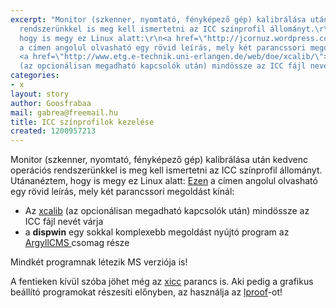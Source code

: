 ```yaml
---
excerpt: "Monitor (szkenner, nyomtató, fényképező gép) kalibrálása után kedvenc operációs
  rendszerünkkel is meg kell ismertetni az ICC színprofil állományt.\r\nUtánanéztem,
  hogy is megy ez Linux alatt:\r\n<a href=\"http://jcornuz.wordpress.com/2007/09/26/color-managed-monitor-i/\">Ezen</a>
  a címen angolul olvasható egy rövid leírás, mely két parancssori megoldást kínál:\r\n<ul>\r\n<li>Az
  <a href=\"http://www.etg.e-technik.uni-erlangen.de/web/doe/xcalib/\">xcalib</a>
  (az opcionálisan megadható kapcsolók után) mindössze az ICC fájl nevét várja\r\n</li>\r"
categories:
- x
layout: story
author: Goosfrabaa
mail: gabrea@freemail.hu
title: ICC színprofilok kezelése
created: 1200957213
---
```

Monitor (szkenner, nyomtató, fényképező gép) kalibrálása után kedvenc operációs rendszerünkkel is meg kell ismertetni az ICC színprofil állományt.
Utánanéztem, hogy is megy ez Linux alatt:
<a href="http://jcornuz.wordpress.com/2007/09/26/color-managed-monitor-i/">Ezen</a> a címen angolul olvasható egy rövid leírás, mely két parancssori megoldást kínál:
<ul>
<li>Az <a href="http://www.etg.e-technik.uni-erlangen.de/web/doe/xcalib/">xcalib</a> (az opcionálisan megadható kapcsolók után) mindössze az ICC fájl nevét várja
</li>
<li>a <strong>dispwin</strong> egy sokkal komplexebb megoldást nyújtó program az <a href="http://argyllcms.com/">ArgyllCMS </a> csomag része
 </li>
</ul>Mindkét programnak létezik MS verziója is!

A fentieken kívül szóba jöhet még az <a href="http://www.burtonini.com/blog/computers/xicc">xicc</a> parancs is.
Aki pedig a grafikus beállító programokat részesíti előnyben, az használja az <a href="http://lprof.sourceforge.net/">lproof</a>-ot!

